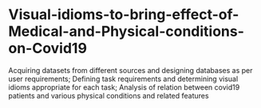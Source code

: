 # Visual-idioms-to-bring-effect-of-Medical-and-Physical-conditions-on-Covid19
Acquiring datasets from different sources and designing databases as per user requirements; Defining task requirements and determining visual idioms appropriate for each task; Analysis of relation between covid19 patients and various physical conditions and related features

